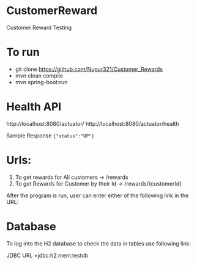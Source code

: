 # CustomerReward
Customer Reward Testing 


# To run
- git clone https://github.com/Nupur321/Customer_Rewards
- mvn clean compile
- mvn spring-boot:run

# Health API
http://localhost:8080/actuator/
http://localhost:8080/actuator/health

Sample Response
```{"status":"UP"}```

# Urls:
1. To get rewards for All customers  -> /rewards
2. To get Rewards for Customer by their Id -> /rewards/{customerId} 

After the program is run, user can enter either of the following link in the URL:


# Database 

To log into the H2 database to check the data in tables use following link:

JDBC URL =jdbc:h2:mem:testdb



